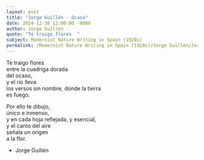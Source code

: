 ```yaml
---
layout: post
title: "Jorge Guillén - Ocaso"
date: 2024-12-30 12:00:00 -0000
author: Jorge Guillén
quote: "Te traigo flores  "
subject: Modernist Nature Writing in Spain (1920s)
permalink: /Modernist Nature Writing in Spain (1920s)/Jorge Guillén/Jorge Guillén - Ocaso
---
```


Te traigo flores  
entre la cuadriga dorada  
del ocaso,  
y el río lleva  
los versos sin nombre, 
donde la tierra  
es fuego.  

Por ello te dibujo,  
único e inmenso,  
y en cada hoja reflejada,
y esencial,   
y el canto del aire  
señala un origen  
a la flor.

- Jorge Guillén
